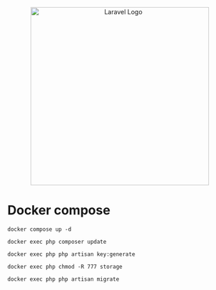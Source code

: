 <p align="center"><a href="https://laravel.com" target="_blank"><img src="https://raw.githubusercontent.com/laravel/art/master/logo-lockup/5%20SVG/2%20CMYK/1%20Full%20Color/laravel-logolockup-cmyk-red.svg" width="400" alt="Laravel Logo"></a></p>

# Docker compose
```
docker compose up -d
```
```
docker exec php composer update
```
```
docker exec php php artisan key:generate
```
```
docker exec php chmod -R 777 storage
```
```
docker exec php php artisan migrate
```